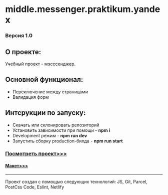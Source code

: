 # middle.messenger.praktikum.yandex

### Версия 1.0

## О проекте:  

Учебный проект - мэсссенджер.


## Основной функционал:

* Переключение между страницами
* Валидация форм


## Интсрукции по запуску:
* Скачать или склонировать репозиторий
* Установить зависимости при помощи - **npm i**
* Development режим - **npm run dev**
* Запустить сборку production-билда - **npm run start**

### [Посмотреть проект>>>](https://glowing-custard-98d816.netlify.app/)
#### [Макет>>>](https://www.figma.com/file/24EUnEHGEDNLdOcxg7ULwV/Chat?node-id=0-1&t=JFuSa2YWbRhbvhdY-0)

***
Проект создан с помощью следующих технологий: JS, Git, Parcel, PostCss Code, Eslint, Netlify
